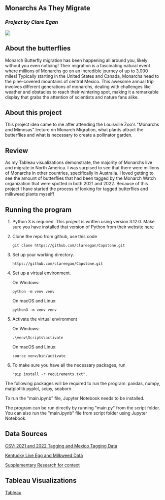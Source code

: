 ## Monarchs As They Migrate
### *Project by Clare Egan*


<img src="https://www.google.com/imgres?imgurl%253Dhttps%253A%252F%252Ffiles.worldwildlife.org%252Fwwfcmsprod%252Fimages%252FMonarchs_Spring_2020%252Fmagazine_large%252F6dnom8ijpc_monarchs_spring2020.jpg%2526tbnid%253D0bDA0phrf9f33M%2526vet%253D12ahUKEwiDyfeBvOeCAxXR3ckDHWE9CbgQMygDegQIARB6..i%2526imgrefurl%253Dhttps%253A%252F%252Fwww.worldwildlife.org%252Fmagazine%252Farticles%252Fmaking-a-home-for-monarchs-in-mexico%2526docid%253DqHv_Xpa8BQzFlM%2526w%253D1600%2526h%253D1066%2526q%253DMexico%2520Monarch%2526hl%253Den%2526gl%253DUS%2526ved%253D2ahUKEwiDyfeBvOeCAxXR3ckDHWE9CbgQMygDegQIARB6">


## About the butterflies
Monarch Butterfly migration has been happening all around you, likely without you even noticing! Their migration is a fascinating natural event where millions of Monarchs go on an incredible journey of up to 3,000 miles! Typically starting in the United States and Canada, Monarchs head to the pine-covered mountains of central Mexico. This awesome annual trip involves different generations of monarchs, dealing with challenges like weather and obstacles to reach their wintering spot, making it a remarkable display that grabs the attention of scientists and nature fans alike.

## About this project
This project idea came to me after attending the Louisville Zoo's "Monarchs and Mimosas" lecture on Monarch Migration, what plants attract the butterflies and what is necessary to create a pollinator garden.

## Review
As my Tableau visualizations demonstrate, the majority of Monarchs live and migrate in North America.  I was surpised to see that there were millions of Monarchs in other countries, specifically in Australia.  I loved getting to see the amount of butterflies that had been tagged by the Monarch Watch organization that were spotted in both 2021 and 2022.  Because of this project I have started the process of looking for tagged butterflies and milkweed plants myself!

## Running the program
1. Python 3 is required. This project is written using version 3.12.0.  Make sure you have installed that version of Python from their website [here](https://www.python.org/ftp/python/3.12.0/python-3.12.0-macos11.pkg)
2. Clone the repo from github, use this code
   ```
   git clone https://github.com/clareegan/Capstone.git
   ```
3. Set up your working directory.
   ```
   https://github.com/clareegan/Capstone.git
   ```
4. Set up a virtual environment.


    On Windows:

      ```
    python -m venv venv
    ```


      On macOS and Linux:

   ```
   python3 -m venv venv
   ```
5. Activate the virtual environment

    On Windows:

   ```
   .\venv\Scripts\activate
   ```

   On macOS and Linux:

   ```
   source venv/bin/activate
   ```
     
6.  To make sure you have all the necessary packages, run
    ```
    "pip install -r requirements.txt".
      ```


The following packages will be required to run the program:
pandas,
numpy,
matplotlib.pyplot,
scipy,
seaborn </br> 

To run the "main.ipynb" file, Jupyter Notebook needs to be installed. 

The program can be run directly by running "main.py" from the script folder. You can also run the "main.ipynb" file from script folder using Jupyter Notebook.


## Data Sources
[CSV: 2021 and 2022 Tagging and Mexico Tagging Data](https://monarchwatch.org/tagging/)

[Kentucky Live Egg and Milkweed Data](https://app.mlmp.org/Results/ChartStateYear?state=KY&year=2023)

[Supplementary Research for context](https://datadryad.org/stash/dataset/doi:10.25338/B81S7C)
     

## Tableau Visualizations

[Tableau](https://public.tableau.com/views/FinalVIZ/LIVEWORK?:language=en-US&:display_count=n&:origin=viz_share_link) 




